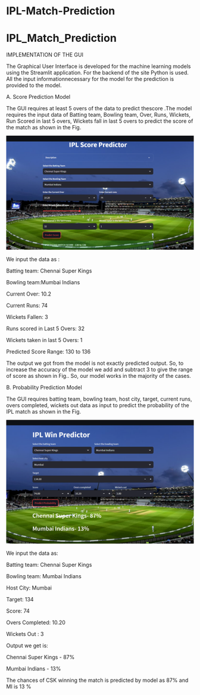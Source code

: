 # IPL-Match-Prediction
# IPL_Match_Prediction
IMPLEMENTATION OF THE GUI

The Graphical User Interface is developed for the machine learning models using the Streamlit application. For the backend of the site Python is used. All the input informationnecessary for the model for the prediction is provided to the model.

A. Score Prediction Model

The GUI requires at least 5 overs of the data to predict thescore .The model requires the input data of Batting team, Bowling team, Over, Runs, Wickets, Run Scored in last 5 overs, Wickets fall in last 5 overs to predict the score of the match as shown in the Fig.

![Score Predictor](Score_predictor.png)

We input the data as :

Batting team: Chennai Super Kings

Bowling team:Mumbai Indians

Current Over: 10.2

Current Runs: 74

Wickets Fallen: 3

Runs scored in Last 5 Overs: 32

Wickets taken in last 5 Overs: 1

Predicted Score Range: 130 to 136

The output we got from the model is not exactly predicted output. So, to increase the accuracy of the model we add and
subtract 3 to give the range of score as shown in Fig.. So, our model works in the majority of the cases.

B. Probability Prediction Model

The GUI requires batting team, bowling team, host city, target, current runs, overs completed, wickets out data as input to predict the probability of the IPL match as shown in the Fig.

![Win Probability Predictor](IPL_win_predictor.png)

We input the data as:

Batting team: Chennai Super Kings

Bowling team: Mumbai Indians

Host City: Mumbai

Target: 134

Score: 74

Overs Completed: 10.20

Wickets Out : 3

Output we get is:

Chennai Super Kings - 87%

Mumbai Indians - 13%

The chances of CSK winning the match is predicted by model as 87% and MI is 13 %
